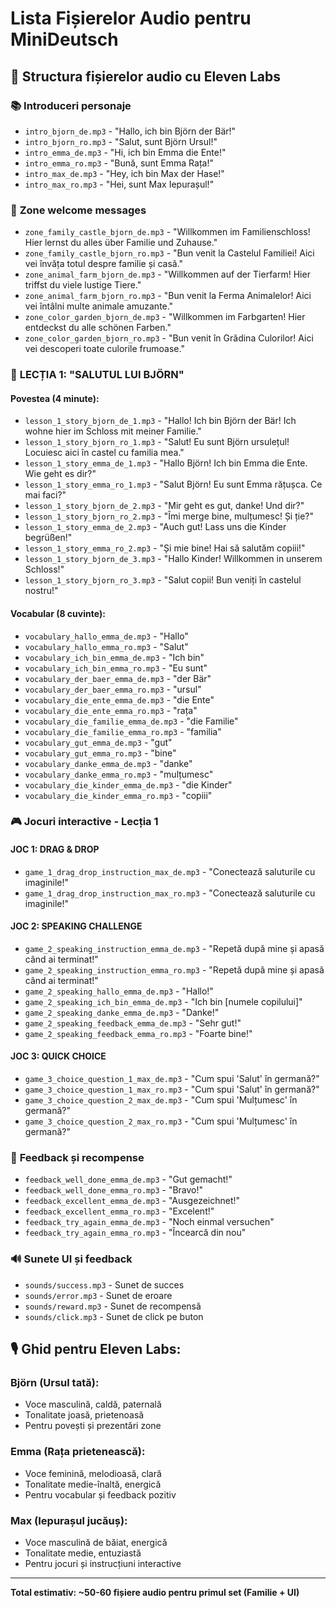 # Lista Fișierelor Audio pentru MiniDeutsch

## 🎯 Structura fișierelor audio cu Eleven Labs

### 📚 **Introduceri personaje**
- `intro_bjorn_de.mp3` - "Hallo, ich bin Björn der Bär!"
- `intro_bjorn_ro.mp3` - "Salut, sunt Björn Ursul!"
- `intro_emma_de.mp3` - "Hi, ich bin Emma die Ente!"
- `intro_emma_ro.mp3` - "Bună, sunt Emma Rața!"
- `intro_max_de.mp3` - "Hey, ich bin Max der Hase!"
- `intro_max_ro.mp3` - "Hei, sunt Max Iepurașul!"

### 🏰 **Zone welcome messages**
- `zone_family_castle_bjorn_de.mp3` - "Willkommen im Familienschloss! Hier lernst du alles über Familie und Zuhause."
- `zone_family_castle_bjorn_ro.mp3` - "Bun venit la Castelul Familiei! Aici vei învăța totul despre familie și casă."
- `zone_animal_farm_bjorn_de.mp3` - "Willkommen auf der Tierfarm! Hier triffst du viele lustige Tiere."
- `zone_animal_farm_bjorn_ro.mp3` - "Bun venit la Ferma Animalelor! Aici vei întâlni multe animale amuzante."
- `zone_color_garden_bjorn_de.mp3` - "Willkommen im Farbgarten! Hier entdeckst du alle schönen Farben."
- `zone_color_garden_bjorn_ro.mp3` - "Bun venit în Grădina Culorilor! Aici vei descoperi toate culorile frumoase."

### 📖 **LECȚIA 1: "SALUTUL LUI BJÖRN"**

#### **Povestea (4 minute):**
- `lesson_1_story_bjorn_de_1.mp3` - "Hallo! Ich bin Björn der Bär! Ich wohne hier im Schloss mit meiner Familie."
- `lesson_1_story_bjorn_ro_1.mp3` - "Salut! Eu sunt Björn ursulețul! Locuiesc aici în castel cu familia mea."
- `lesson_1_story_emma_de_1.mp3` - "Hallo Björn! Ich bin Emma die Ente. Wie geht es dir?"
- `lesson_1_story_emma_ro_1.mp3` - "Salut Björn! Eu sunt Emma rățușca. Ce mai faci?"
- `lesson_1_story_bjorn_de_2.mp3` - "Mir geht es gut, danke! Und dir?"
- `lesson_1_story_bjorn_ro_2.mp3` - "Îmi merge bine, mulțumesc! Și ție?"
- `lesson_1_story_emma_de_2.mp3` - "Auch gut! Lass uns die Kinder begrüßen!"
- `lesson_1_story_emma_ro_2.mp3` - "Și mie bine! Hai să salutăm copiii!"
- `lesson_1_story_bjorn_de_3.mp3` - "Hallo Kinder! Willkommen in unserem Schloss!"
- `lesson_1_story_bjorn_ro_3.mp3` - "Salut copii! Bun veniți în castelul nostru!"

#### **Vocabular (8 cuvinte):**
- `vocabulary_hallo_emma_de.mp3` - "Hallo"
- `vocabulary_hallo_emma_ro.mp3` - "Salut"
- `vocabulary_ich_bin_emma_de.mp3` - "Ich bin"
- `vocabulary_ich_bin_emma_ro.mp3` - "Eu sunt"
- `vocabulary_der_baer_emma_de.mp3` - "der Bär"
- `vocabulary_der_baer_emma_ro.mp3` - "ursul"
- `vocabulary_die_ente_emma_de.mp3` - "die Ente"
- `vocabulary_die_ente_emma_ro.mp3` - "rața"
- `vocabulary_die_familie_emma_de.mp3` - "die Familie"
- `vocabulary_die_familie_emma_ro.mp3` - "familia"
- `vocabulary_gut_emma_de.mp3` - "gut"
- `vocabulary_gut_emma_ro.mp3` - "bine"
- `vocabulary_danke_emma_de.mp3` - "danke"
- `vocabulary_danke_emma_ro.mp3` - "mulțumesc"
- `vocabulary_die_kinder_emma_de.mp3` - "die Kinder"
- `vocabulary_die_kinder_emma_ro.mp3` - "copiii"

### 🎮 **Jocuri interactive - Lecția 1**

#### **JOC 1: DRAG & DROP**
- `game_1_drag_drop_instruction_max_de.mp3` - "Conectează saluturile cu imaginile!"
- `game_1_drag_drop_instruction_max_ro.mp3` - "Conectează saluturile cu imaginile!"

#### **JOC 2: SPEAKING CHALLENGE**
- `game_2_speaking_instruction_emma_de.mp3` - "Repetă după mine și apasă când ai terminat!"
- `game_2_speaking_instruction_emma_ro.mp3` - "Repetă după mine și apasă când ai terminat!"
- `game_2_speaking_hallo_emma_de.mp3` - "Hallo!"
- `game_2_speaking_ich_bin_emma_de.mp3` - "Ich bin [numele copilului]"
- `game_2_speaking_danke_emma_de.mp3` - "Danke!"
- `game_2_speaking_feedback_emma_de.mp3` - "Sehr gut!"
- `game_2_speaking_feedback_emma_ro.mp3` - "Foarte bine!"

#### **JOC 3: QUICK CHOICE**
- `game_3_choice_question_1_max_de.mp3` - "Cum spui 'Salut' în germană?"
- `game_3_choice_question_1_max_ro.mp3` - "Cum spui 'Salut' în germană?"
- `game_3_choice_question_2_max_de.mp3` - "Cum spui 'Mulțumesc' în germană?"
- `game_3_choice_question_2_max_ro.mp3` - "Cum spui 'Mulțumesc' în germană?"

### 🎉 **Feedback și recompense**
- `feedback_well_done_emma_de.mp3` - "Gut gemacht!"
- `feedback_well_done_emma_ro.mp3` - "Bravo!"
- `feedback_excellent_emma_de.mp3` - "Ausgezeichnet!"
- `feedback_excellent_emma_ro.mp3` - "Excelent!"
- `feedback_try_again_emma_de.mp3` - "Noch einmal versuchen"
- `feedback_try_again_emma_ro.mp3` - "Încearcă din nou"

### 🔊 **Sunete UI și feedback**
- `sounds/success.mp3` - Sunet de succes
- `sounds/error.mp3` - Sunet de eroare
- `sounds/reward.mp3` - Sunet de recompensă
- `sounds/click.mp3` - Sunet de click pe buton

## 🎙️ **Ghid pentru Eleven Labs:**

### **Björn (Ursul tată):**
- Voce masculină, caldă, paternală
- Tonalitate joasă, prietenoasă
- Pentru povești și prezentări zone

### **Emma (Rața prietenească):**
- Voce feminină, melodioasă, clară
- Tonalitate medie-înaltă, energică
- Pentru vocabular și feedback pozitiv

### **Max (Iepurașul jucăuș):**
- Voce masculină de băiat, energică
- Tonalitate medie, entuziastă
- Pentru jocuri și instrucțiuni interactive

---
**Total estimativ: ~50-60 fișiere audio pentru primul set (Familie + UI)**
